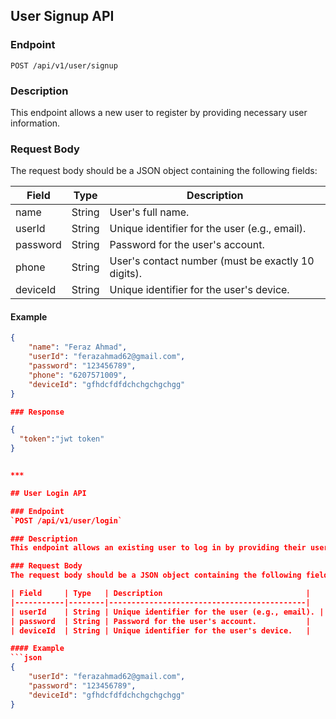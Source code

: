 ## User Signup API

### Endpoint
`POST /api/v1/user/signup`

### Description
This endpoint allows a new user to register by providing necessary user information.

### Request Body
The request body should be a JSON object containing the following fields:

| Field     | Type   | Description                                |
|-----------|--------|--------------------------------------------|
| name      | String | User's full name.                          |
| userId    | String | Unique identifier for the user (e.g., email). |
| password  | String | Password for the user's account.           |
| phone     | String | User's contact number (must be exactly 10 digits). |
| deviceId  | String | Unique identifier for the user's device.   |

#### Example
```json
{
    "name": "Feraz Ahmad",
    "userId": "ferazahmad62@gmail.com",
    "password": "123456789",
    "phone": "6207571009",
    "deviceId": "gfhdcfdfdchchgchgchgg"
}

### Response

{
  "token":"jwt token"
}


***

## User Login API

### Endpoint
`POST /api/v1/user/login`

### Description
This endpoint allows an existing user to log in by providing their user credentials.

### Request Body
The request body should be a JSON object containing the following fields:

| Field     | Type   | Description                                |
|-----------|--------|--------------------------------------------|
| userId    | String | Unique identifier for the user (e.g., email). |
| password  | String | Password for the user's account.           |
| deviceId  | String | Unique identifier for the user's device.   |

#### Example
```json
{
    "userId": "ferazahmad62@gmail.com",
    "password": "123456789",
    "deviceId": "gfhdcfdfdchchgchgchgg"
}
















